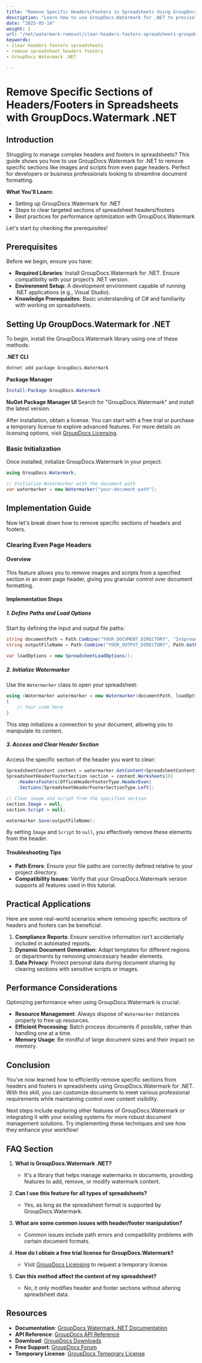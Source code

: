 ```yaml
---
title: "Remove Specific Headers/Footers in Spreadsheets Using GroupDocs.Watermark .NET"
description: "Learn how to use GroupDocs.Watermark for .NET to precisely remove unwanted sections from spreadsheet headers and footers, streamlining your document management process."
date: "2025-05-14"
weight: 1
url: "/net/watermark-removal/clear-headers-footers-spreadsheets-groupdocs-watermark-net/"
keywords:
- clear headers footers spreadsheets
- remove spreadsheet headers footers
- GroupDocs Watermark .NET

---
```



# Remove Specific Sections of Headers/Footers in Spreadsheets with GroupDocs.Watermark .NET

## Introduction

Struggling to manage complex headers and footers in spreadsheets? This guide shows you how to use GroupDocs.Watermark for .NET to remove specific sections like images and scripts from even page headers. Perfect for developers or business professionals looking to streamline document formatting.

**What You'll Learn:**
- Setting up GroupDocs.Watermark for .NET
- Steps to clear targeted sections of spreadsheet headers/footers
- Best practices for performance optimization with GroupDocs.Watermark

Let's start by checking the prerequisites!

## Prerequisites

Before we begin, ensure you have:
- **Required Libraries**: Install GroupDocs.Watermark for .NET. Ensure compatibility with your project’s .NET version.
- **Environment Setup**: A development environment capable of running .NET applications (e.g., Visual Studio).
- **Knowledge Prerequisites**: Basic understanding of C# and familiarity with working on spreadsheets.

## Setting Up GroupDocs.Watermark for .NET

To begin, install the GroupDocs.Watermark library using one of these methods:

**.NET CLI**
```bash
dotnet add package GroupDocs.Watermark
```

**Package Manager**
```powershell
Install-Package GroupDocs.Watermark
```

**NuGet Package Manager UI**
Search for "GroupDocs.Watermark" and install the latest version.

After installation, obtain a license. You can start with a free trial or purchase a temporary license to explore advanced features. For more details on licensing options, visit [GroupDocs Licensing](https://purchase.groupdocs.com/temporary-license/).

### Basic Initialization

Once installed, initialize GroupDocs.Watermark in your project:
```csharp
using GroupDocs.Watermark;

// Initialize Watermarker with the document path
var watermarker = new Watermarker("your-document-path");
```

## Implementation Guide

Now let's break down how to remove specific sections of headers and footers.

### Clearing Even Page Headers

#### Overview
This feature allows you to remove images and scripts from a specified section in an even page header, giving you granular control over document formatting.

#### Implementation Steps

##### 1. Define Paths and Load Options

Start by defining the input and output file paths:
```csharp
string documentPath = Path.Combine("YOUR_DOCUMENT_DIRECTORY", "InSpreadsheetXlsx");
string outputFileName = Path.Combine("YOUR_OUTPUT_DIRECTORY", Path.GetFileName(documentPath));

var loadOptions = new SpreadsheetLoadOptions();
```

##### 2. Initialize Watermarker

Use the `Watermarker` class to open your spreadsheet:
```csharp
using (Watermarker watermarker = new Watermarker(documentPath, loadOptions))
{
    // Your code here
}
```
This step initializes a connection to your document, allowing you to manipulate its content.

##### 3. Access and Clear Header Section

Access the specific section of the header you want to clear:
```csharp
SpreadsheetContent content = watermarker.GetContent<SpreadsheetContent>();
SpreadsheetHeaderFooterSection section = content.Worksheets[0]
    .HeadersFooters[OfficeHeaderFooterType.HeaderEven]
    .Sections[SpreadsheetHeaderFooterSectionType.Left];

// Clear image and script from the specified section
section.Image = null;
section.Script = null;

watermarker.Save(outputFileName);
```
By setting `Image` and `Script` to `null`, you effectively remove these elements from the header.

#### Troubleshooting Tips
- **Path Errors**: Ensure your file paths are correctly defined relative to your project directory.
- **Compatibility Issues**: Verify that your GroupDocs.Watermark version supports all features used in this tutorial.

## Practical Applications

Here are some real-world scenarios where removing specific sections of headers and footers can be beneficial:
1. **Compliance Reports**: Ensure sensitive information isn't accidentally included in automated reports.
2. **Dynamic Document Generation**: Adapt templates for different regions or departments by removing unnecessary header elements.
3. **Data Privacy**: Protect personal data during document sharing by clearing sections with sensitive scripts or images.

## Performance Considerations

Optimizing performance when using GroupDocs.Watermark is crucial:
- **Resource Management**: Always dispose of `Watermarker` instances properly to free up resources.
- **Efficient Processing**: Batch process documents if possible, rather than handling one at a time.
- **Memory Usage**: Be mindful of large document sizes and their impact on memory.

## Conclusion

You’ve now learned how to efficiently remove specific sections from headers and footers in spreadsheets using GroupDocs.Watermark for .NET. With this skill, you can customize documents to meet various professional requirements while maintaining control over content visibility.

Next steps include exploring other features of GroupDocs.Watermark or integrating it with your existing systems for more robust document management solutions. Try implementing these techniques and see how they enhance your workflow!

## FAQ Section

1. **What is GroupDocs.Watermark .NET?**
   - It's a library that helps manage watermarks in documents, providing features to add, remove, or modify watermark content.

2. **Can I use this feature for all types of spreadsheets?**
   - Yes, as long as the spreadsheet format is supported by GroupDocs.Watermark.

3. **What are some common issues with header/footer manipulation?**
   - Common issues include path errors and compatibility problems with certain document formats.

4. **How do I obtain a free trial license for GroupDocs.Watermark?**
   - Visit [GroupDocs Licensing](https://purchase.groupdocs.com/temporary-license/) to request a temporary license.

5. **Can this method affect the content of my spreadsheet?**
   - No, it only modifies header and footer sections without altering spreadsheet data.

## Resources
- **Documentation**: [GroupDocs Watermark .NET Documentation](https://docs.groupdocs.com/watermark/net/)
- **API Reference**: [GroupDocs API Reference](https://reference.groupdocs.com/watermark/net)
- **Download**: [GroupDocs Downloads](https://releases.groupdocs.com/watermark/net/)
- **Free Support**: [GroupDocs Forum](https://forum.groupdocs.com/c/watermark/10)
- **Temporary License**: [GroupDocs Temporary License](https://purchase.groupdocs.com/temporary-license/)
